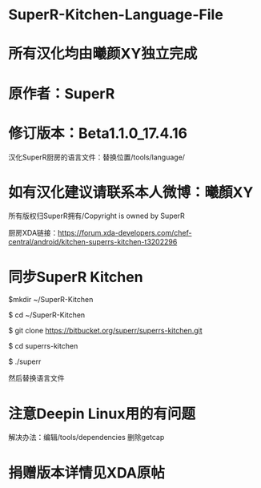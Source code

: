 # SuperR-Kitchen-Language-File
# 所有汉化均由曦颜XY独立完成

# 原作者：SuperR

# 修订版本：Beta1.1.0_17.4.16
汉化SuperR厨房的语言文件：替换位置/tools/language/

# 如有汉化建议请联系本人微博：曦顏XY
所有版权归SuperR拥有/Copyright is owned by SuperR

厨房XDA链接：https://forum.xda-developers.com/chef-central/android/kitchen-superrs-kitchen-t3202296

# 同步SuperR Kitchen

$mkdir ~/SuperR-Kitchen

$ cd ~/SuperR-Kitchen

$ git clone https://bitbucket.org/superr/superrs-kitchen.git

$ cd superrs-kitchen

$ ./superr

然后替换语言文件

# 注意Deepin Linux用的有问题

解决办法：编辑/tools/dependencies 删除getcap

# 捐赠版本详情见XDA原帖

